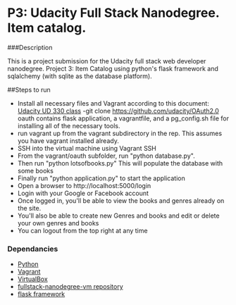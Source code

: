 # P3: Udacity Full Stack Nanodegree. Item catalog.

###Description

This is a project submission for the Udacity full stack web developer nanodegree. 
Project 3: Item Catalog using python's flask framework and sqlalchemy (with sqlite as the database platform).



##Steps to run
- Install all necessary files and Vagrant according to this document:
[Udacity UD 330 class](https://www.udacity.com/wiki/ud330/setup)
-git clone https://github.com/udacity/OAuth2.0 oauth contains flask application, a vagrantfile, and a pg_config.sh file for installing all of the necessary tools.
- run vagrant up from the vagrant subdirectory in the rep. This assumes you have vagrant installed already.
- SSH into the virtual machine using Vagrant SSH
- From the vagrant/oauth subfolder, run "python database.py". 
- Then run "python lotsofbooks.py" This will populate the database with some books
- Finally run "python application.py" to start the application
- Open a browser to http://localhost:5000/login
- Login with your Google or Facebook account
- Once logged in, you'll be able to view the books and genres already on the site.
- You'll also be able to create new Genres and books and edit or delete your own genres and books
- You can logout from the top right at any time


### Dependancies
- [Python](https://www.python.org/downloads/) 
- [Vagrant](http://vagrantup.com/)
- [VirtualBox](https://www.virtualbox.org/)
- [fullstack-nanodegree-vm repository](http://github.com/udacity/fullstack-nanodegree-vm)
- [flask framework](http://flask.pocoo.org/)


